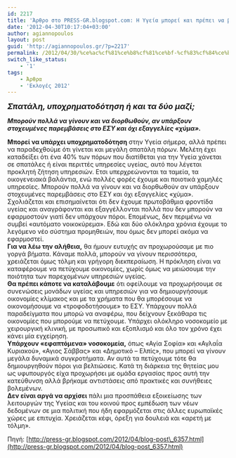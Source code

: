 ```yaml
---
id: 2217
title: 'Άρθρο στο PRESS-GR.blogspot.com: Η Υγεία μπορεί και πρέπει να βελτιωθεί άμεσα…'
date: '2012-04-30T10:17:04+03:00'
author: agiannopoulos
layout: post
guid: 'http://agiannopoulos.gr/?p=2217'
permalink: /2012/04/30/%ce%ac%cf%81%ce%b8%cf%81%ce%bf-%cf%83%cf%84%ce%bf-press-gr-blogspot-com-%ce%b7-%cf%85%ce%b3%ce%b5%ce%af%ce%b1-%ce%bc%cf%80%ce%bf%cf%81%ce%b5%ce%af-%ce%ba%ce%b1%ce%b9-%cf%80%cf%81%ce%ad%cf%80%ce%b5/
switch_like_status:
    - '1'
tags:
    - Άρθρα
    - 'Εκλογές 2012'
---
```


***<span style="font-size:large;padding:0;margin:0;">Σπατάλη, υποχρηματοδότηση ή και τα δύο μαζί;</span>***

***Μπορούν πολλά να γίνουν και να διορθωθούν, αν υπάρξουν στοχευμένες παρεμβάσεις στο ΕΣΥ και όχι εξαγγελίες «χύμα».***  
  
**Μπορεί να υπάρχει υποχρηματοδότηση** στην Υγεία σήμερα, αλλά πρέπει να παραδεχθούμε ότι γίνεται και μεγάλη σπατάλη πόρων. Μελέτη έχει καταδείξει ότι ένα 40% των πόρων που διατίθεται για την Υγεία χάνεται σε σπατάλες ή είναι περιττές υπηρεσίες υγείας, αυτό που λέγεται προκλητή ζήτηση υπηρεσιών. Ετσι υπερχρεώνονται τα ταμεία, τα οικογενειακά βαλάντια, ενώ πολλές φορές έχουμε και ποιοτικά χαμηλές υπηρεσίες. Μπορούν πολλά να γίνουν και να διορθωθούν αν υπάρξουν στοχευμένες παρεμβάσεις στο ΕΣΥ και όχι εξαγγελίες «χύμα». Σχολιάζεται και επισημαίνεται ότι δεν έχουμε πρωτοβάθμια φροντίδα υγείας και αναγράφονται και εξαγγέλλονται πολλά που δεν μπορούν να εφαρμοστούν γιατί δεν υπάρχουν πόροι. Επομένως, δεν περιμένω να συμβεί «αυτόματο νοικοκύρεμα». Εδώ και δύο ολόκληρα χρόνια έχουμε το λεγόμενο νέο σύστημα προμηθειών, που όμως δεν μπορεί ακόμα να εφαρμοστεί.  
**Για να λέω την αλήθεια,** θα ήμουν ευτυχής αν προχωρούσαμε με πιο γοργά βήματα. Κάναμε πολλά, μπορούν να γίνουν περισσότερα, χρειάζεται όμως τόλμη και γρήγορη διεκπεραίωση. Η πρόκληση είναι να καταφέρουμε να πετύχουμε οικονομίες, χωρίς όμως να μειώσουμε την ποιότητα των παρεχομένων υπηρεσιών υγείας.  
**Θα πρέπει κάποτε να καταλάβουμε** ότι οφείλουμε να προχωρήσουμε σε συνενώσεις μονάδων υγείας και υπηρεσιών για να δημιουργήσουμε οικονομίες κλίμακος και με τα χρήματα που θα μπορέσουμε να οικονομήσουμε να «τροφοδοτήσουμε» το ΕΣΥ. Υπάρχουν πολλά παραδείγματα που μπορώ να αναφέρω, που δείχνουν ξεκάθαρα τις οικονομίες που μπορούμε να πετύχουμε. Υπάρχει ολόκληρο νοσοκομείο με χειρουργική κλινική, με προσωπικό και εξοπλισμό και όλο τον χρόνο έχει κάνει μία εγχείρηση.  
**Υπάρχουν «εφαπτόμενα» νοσοκομεία,** όπως «Αγία Σοφία» και «Αγλαΐα Κυριακού», «Αγιος Σάββας» και «Δημοτικό – Ελπίς», που μπορεί να γίνουν μεγάλα δυναμικά συγκροτήματα. Αν αυτά τα πετύχουμε τότε θα δημιουργηθούν πόροι για βελτιώσεις. Κατά τη διάρκεια της θητείας μου ως υφυπουργός είχα προχωρήσει με ομάδα εργασίας προς αυτή την κατεύθυνση αλλά βρήκαμε αντιστάσεις από πρακτικές και συνήθειες βολεμένων.  
**Δεν είναι αργά να αρχίσει** πάλι μια προσπάθεια εξοικείωσης των λειτουργών της Υγείας και του κοινού προς εμπέδωση των νέων δεδομένων σε μια πολιτική που ήδη εφαρμόζεται στις άλλες ευρωπαϊκές χώρες με επιτυχία. Χρειάζεται κέφι, όρεξη για δουλειά και «αρετή με τόλμη».

Πηγή: [http://press-gr.blogspot.com/2012/04/blog-post\_6357.html](http://press-gr.blogspot.com/2012/04/blog-post_6357.html)
